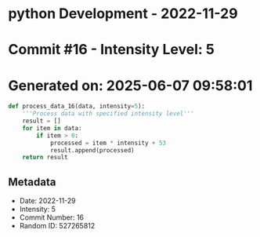 ﻿# python Development - 2022-11-29
# Commit #16 - Intensity Level: 5
# Generated on: 2025-06-07 09:58:01
```python
def process_data_16(data, intensity=5):
    '''Process data with specified intensity level'''
    result = []
    for item in data:
        if item > 0:
            processed = item * intensity + 53
            result.append(processed)
    return result
```
## Metadata
- Date: 2022-11-29
- Intensity: 5
- Commit Number: 16
- Random ID: 527265812
